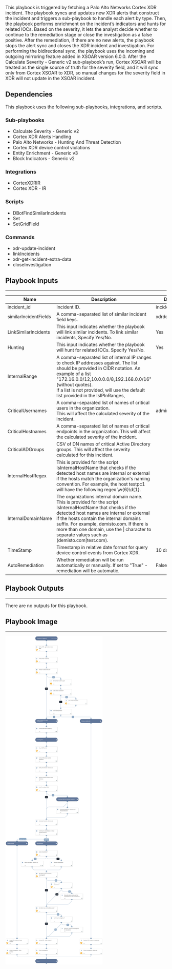 This playbook is triggered by fetching a Palo Alto Networks Cortex XDR incident.
The playbook syncs and updates new XDR alerts that construct the incident and triggers a sub-playbook to handle each alert by type.
Then, the playbook performs enrichment on the incident’s indicators and hunts for related IOCs.
Based on the severity, it lets the analyst decide whether to continue to the remediation stage or close the investigation as a false positive.
After the remediation, if there are no new alerts, the playbook stops the alert sync and closes the XDR incident and investigation. For performing the bidirectional sync, the playbook uses the incoming and outgoing mirroring feature added in XSOAR version 6.0.0. After the Calculate Severity - Generic v2 sub-playbook’s run, Cortex XSOAR will be treated as the single source of truth for the severity field, and it will sync only from Cortex XSOAR to XDR, so manual changes for the severity field in XDR will not update in the XSOAR incident.

## Dependencies
This playbook uses the following sub-playbooks, integrations, and scripts.

### Sub-playbooks
* Calculate Severity - Generic v2
* Cortex XDR Alerts Handling
* Palo Alto Networks - Hunting And Threat Detection
* Cortex XDR device control violations
* Entity Enrichment - Generic v3
* Block Indicators - Generic v2

### Integrations
* CortexXDRIR
* Cortex XDR - IR

### Scripts
* DBotFindSimilarIncidents
* Set
* SetGridField

### Commands
* xdr-update-incident
* linkIncidents
* xdr-get-incident-extra-data
* closeInvestigation

## Playbook Inputs
---

| **Name** | **Description** | **Default Value** | **Required** |
| --- | --- | --- | --- |
| incident_id | Incident ID. | incident.xdrincidentid | Optional |
| similarIncidentFields | A comma-separated list of similar incident field keys. | xdrdescription | Optional |
| LinkSimilarIncidents | This input indicates whether the playbook will link similar incidents. To link similar incidents, Specify Yes/No. | Yes | Optional |
| Hunting | This input indicates whether the playbook will hunt for related IOCs. Specify Yes/No. | Yes | Optional |
| InternalRange | A comma-separated list of internal IP ranges to check IP addresses against. The list should be provided in CIDR notation. An example of a list <br/>"172.16.0.0/12,10.0.0.0/8,192.168.0.0/16" \(without quotes\). <br/>If a list is not provided, will use the default list provided in the IsIPInRanges, |  | Optional |
| CriticalUsernames | A comma-separated list of names of critical users in the organization.<br/>This will affect the calculated severity of the incident. | admin,administrator | Optional |
| CriticalHostnames | A comma-separated list of names of critical endpoints in the organization. This will affect the calculated severity of the incident. |  | Optional |
| CriticalADGroups | CSV of DN names of critical Active Directory groups. This will affect the severity calculated for this incident. |  | Optional |
| InternalHostRegex | This is provided for the script IsInternalHostName that checks if the detected host names are internal or external if the hosts match the organization's naming convention. For example, the host testpc1 will have the following regex \\w\{6\}\\d\{1\}. |  | Optional |
| InternalDomainName | The organizations internal domain name. This is provided for the script IsInternalHostName that checks if the detected host names are internal or external if the hosts contain the internal domains suffix. For example, demisto.com. If there is more than one domain, use the \| character to separate values such as \(demisto.com\|test.com\). |  | Optional |
| TimeStamp | Timestamp in relative date format for query device control events from Cortex XDR. | 10 days | Optional |
| AutoRemediation | Whether remediation will be run automatically or manually. If set to "True" - remediation will be automatic. | False | Optional |

## Playbook Outputs
---
There are no outputs for this playbook.

## Playbook Image
---
![Cortex XDR incident handling v3](https://raw.githubusercontent.com/demisto/content/813a815564305b3a82a324dc3c08024fe1470f9b/Packs/CortexXDR/doc_files/Cortex_XDR_incident_handling_v3.png)